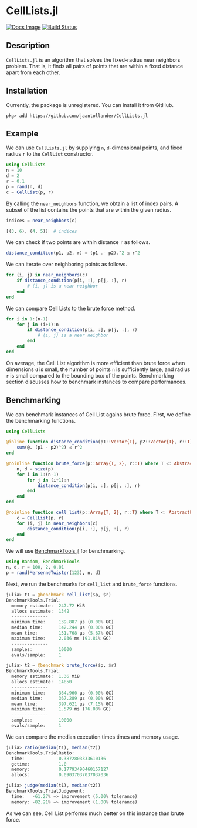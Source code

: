 # CellLists.jl
[![Docs Image](https://img.shields.io/badge/docs-latest-blue.svg)](https://jaantollander.github.io/CellLists.jl/dev/)
[![Build Status](https://travis-ci.org/jaantollander/CellLists.jl.svg?branch=master)](https://travis-ci.org/jaantollander/CellLists.jl)

## Description
`CellLists.jl` is an algorithm that solves the fixed-radius near neighbors problem. That is, it finds all pairs of points that are within a fixed distance apart from each other.


## Installation
Currently, the package is unregistered. You can install it from GitHub.

```
pkg> add https://github.com/jaantollander/CellLists.jl
```


## Example
We can use `CellLists.jl` by supplying `n`, `d`-dimensional points, and fixed radius `r` to the `CellList` constructor.

```julia
using CellLists
n = 10
d = 2
r = 0.1
p = rand(n, d)
c = CellList(p, r)
```

By calling the `near_neighbors` function, we obtain a list of index pairs. A subset of the list contains the points that are within the given radius.

```julia
indices = near_neighbors(c)
```

```julia
[(3, 6), (4, 5)]  # indices
```

We can check if two points are within distance `r` as follows.

```julia
distance_condition(p1, p2, r) = (p1 .- p2).^2 ≤ r^2
```

We can iterate over neighboring points as follows.

```julia
for (i, j) in near_neighbors(c)
    if distance_condition(p[i, :], p[j, :], r)
        # (i, j) is a near neighbor
    end
end
```

We can compare Cell Lists to the brute force method.

```julia
for i in 1:(n-1)
    for j in (i+1):n
        if distance_condition(p[i, :], p[j, :], r)
            # (i, j) is a near neighbor
        end
    end
end
```

On average, the Cell List algorithm is more efficient than brute force when dimensions `d` is small, the number of points `n` is sufficiently large, and radius `r` is small compared to the bounding box of the points. Benchmarking section discusses how to benchmark instances to compare performances.


## Benchmarking
We can benchmark instances of Cell List agains brute force. First, we define the benchmarking functions.

```julia
using CellLists

@inline function distance_condition(p1::Vector{T}, p2::Vector{T}, r::T) where T <: AbstractFloat
    sum(@. (p1 - p2)^2) ≤ r^2
end

@noinline function brute_force(p::Array{T, 2}, r::T) where T <: AbstractFloat
    n, d = size(p)
    for i in 1:(n-1)
        for j in (i+1):n
            distance_condition(p[i, :], p[j, :], r)
        end
    end
end

@noinline function cell_list(p::Array{T, 2}, r::T) where T <: AbstractFloat
    c = CellList(p, r)
    for (i, j) in near_neighbors(c)
        distance_condition(p[i, :], p[j, :], r)
    end
end
```

We will use [BenchmarkTools.jl](https://github.com/JuliaCI/BenchmarkTools.jl) for benchmarking.

```julia
using Random, BenchmarkTools
n, d, r = 100, 2, 0.01
p = rand(MersenneTwister(123), n, d)
```

Next, we run the benchmarks for `cell_list` and `brute_force` functions.

```julia
julia> t1 = @benchmark cell_list($p, $r)
BenchmarkTools.Trial:
  memory estimate:  247.72 KiB
  allocs estimate:  1342
  --------------
  minimum time:     139.887 μs (0.00% GC)
  median time:      142.244 μs (0.00% GC)
  mean time:        151.768 μs (5.67% GC)
  maximum time:     2.036 ms (91.81% GC)
  --------------
  samples:          10000
  evals/sample:     1
```

```julia
julia> t2 = @benchmark brute_force($p, $r)
BenchmarkTools.Trial:
  memory estimate:  1.36 MiB
  allocs estimate:  14850
  --------------
  minimum time:     364.960 μs (0.00% GC)
  median time:      367.289 μs (0.00% GC)
  mean time:        397.621 μs (7.15% GC)
  maximum time:     1.579 ms (76.08% GC)
  --------------
  samples:          10000
  evals/sample:     1
```

We can compare the median execution times times and memory usage.

```julia
julia> ratio(median(t1), median(t2))
BenchmarkTools.TrialRatio:
  time:             0.3872803333610136
  gctime:           1.0
  memory:           0.17793490460157127
  allocs:           0.09037037037037036
```

```julia
julia> judge(median(t1), median(t2))
BenchmarkTools.TrialJudgement:
  time:   -61.27% => improvement (5.00% tolerance)
  memory: -82.21% => improvement (1.00% tolerance)
```

As we can see, Cell List performs much better on this instance than brute force.
